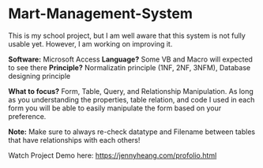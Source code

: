 # Mart-Management-System
This is my school project, but I am well aware that this system is not fully usable yet.
However, I am working on improving it.


**Software:** Microsoft Access 
**Language?** Some VB and Macro will expected to see there 
**Principle?** Normalizatin principle (1NF, 2NF, 3NFM), Database designing principle

**What to focus?** Form, Table, Query, and Relationship Manipulation. As long as you understanding the properties, table relation, and code I used in each form you will be able to easily manipulate the form based on your preference. 

**Note:** Make sure to always re-check datatype and Filename between tables that have relationships with each others!



Watch Project Demo here: https://jennyheang.com/profolio.html
